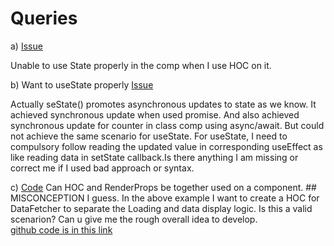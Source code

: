 # Queries

a) [Issue](https://codesandbox.io/s/cool-hermann-hncn2)

Unable to use State properly in the comp when I use HOC on it.


b) Want to useState properly
[Issue](https://codesandbox.io/s/pensive-lumiere-lggyy)

Actually seState() promotes asynchronous updates to state as we know.
It achieved synchronous update when used promise. And also achieved synchronous update for counter in class comp using async/await.
But could not achieve the same scenario for useState. For useState, I need to compulsory follow reading the updated value in corresponding useEffect as like reading data in setState callback.Is there anything I am missing or correct me if I used bad approach or syntax. 


c) [Code](https://codesandbox.io/s/dazzling-bas-rwm88)
    Can HOC and RenderProps be together used on a component. ## MISCONCEPTION I guess.
    In the above example I want to create a HOC for DataFetcher to separate the Loading and data display logic. Is this a valid scenarion? Can u give me the rough overall idea to develop.    
    [github code is in this link](https://github.com/Tirunagari-Harika/react-api-data-display/tree/master/RenderProps)






